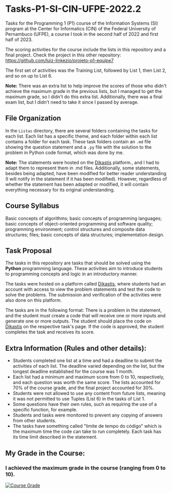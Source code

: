 # Tasks-P1-SI-CIN-UFPE-2022.2

Tasks for the Programming 1 (P1) course of the Information Systems (SI) program at the Center for Informatics (CIN) of the Federal University of Pernambuco (UFPE), a course I took in the second half of 2022 and first half of 2023.

The scoring activities for the course include the lists in this repository and a final project. Check the project in this other repository: https://github.com/luiz-linkezio/projeto-p1-equipe7

The first set of activities was the Training List, followed by List 1, then List 2, and so on up to List 6.

**Note:** There was an extra list to help improve the scores of those who didn't achieve the maximum grade in the previous lists, but I managed to get the maximum grade, so I didn't do this extra list. Additionally, there was a final exam list, but I didn't need to take it since I passed by average.

## File Organization

In the `Listas` directory, there are several folders containing the tasks for each list. Each list has a specific theme, and each folder within each list contains a folder for each task. These task folders contain an `.md` file showing the question statement and a `.py` file with the solution to the problem in Python code format, which was done by me.

**Note:** The statements were hosted on the [Dikastis](https://dikastis.com.br) platform., and I had to adapt them to represent them in .md files. Additionally, some statements, besides being adapted, have been modified for better reader understanding (I will notify in the statement if it has been modified). However, regardless of whether the statement has been adapted or modified, it will contain everything necessary for its original understanding.

## Course Syllabus

Basic concepts of algorithms; basic concepts of programming languages; basic concepts of object-oriented programming and software quality; programming environment; control structures and composite data structures; files; basic concepts of data structures; implementation design.

## Task Proposal

The tasks in this repository are tasks that should be solved using the **Python** programming language. These activities aim to introduce students to programming concepts and logic in an introductory manner.

The tasks were hosted on a platform called [Dikastis](https://dikastis.com.br), where students had an account with access to view the problem statements and test the code to solve the problems. The submission and verification of the activities were also done on this platform.

The tasks are in the following format: There is a problem in the statement, and the student must create a code that will receive one or more inputs and generate one or more outputs. The student should place the code on [Dikastis](https://dikastis.com.br) on the respective task's page. If the code is approved, the student completes the task and receives its score.

## Extra Information (Rules and other details):

- Students completed one list at a time and had a deadline to submit the activities of each list. The deadline varied depending on the list, but the longest deadline established for the course was 1 month.
- Each list had a minimum and maximum score from 0 to 10, respectively, and each question was worth the same score. The lists accounted for 70% of the course grade, and the final project accounted for 30%.
- Students were not allowed to use any content from future lists, meaning it was not permitted to use Tuples (List 6) in the tasks of List 1.
- Some questions have their own rules, such as requiring the use of a specific function, for example.
- Students and tasks were monitored to prevent any copying of answers from other students.
- The tasks have something called "limite de tempo do código" which is the maximum time the code can take to run completely. Each task has its time limit described in the statement.

## My Grade in the Course:
### I achieved the maximum grade in the course (ranging from 0 to 10).
<a href="https://ibb.co/MkHXxjf"><img src="https://i.ibb.co/tp6dTNz/image.png" alt="Course Grade" border="0"></a>
